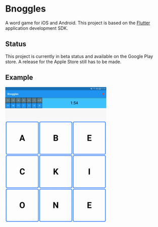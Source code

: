 # Bnoggles

A word game for iOS and Android. This project is based on the [Flutter](https://flutter.io/) application development SDK.

## Status

This project is currently in beta status and available on the Google Play store. A release for the Apple Store still has to be made.

## Example

![dutch-game](/readme/nl.gif)
